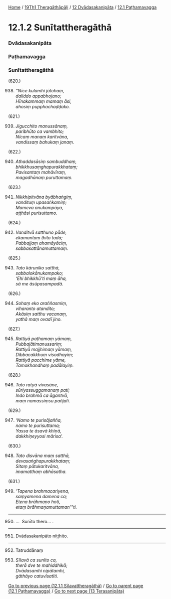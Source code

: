 
[Home](/) / [19Th1 Theragāthāpāḷi](../../../19Th1.md) / [12 Dvādasakanipāta](../../12.md) / [12.1 Paṭhamavagga](../12.1.md)

# 12.1.2 Sunītattheragāthā

### Dvādasakanipāta

### Paṭhamavagga

### Sunītattheragāthā

(620.)

938. _“Nīce kulamhi jātohaṃ,_  
_daliddo appabhojano;_  
_Hīnakammaṃ mamaṃ āsi,_  
_ahosiṃ pupphachaḍḍako._  


(621.)

939. _Jigucchito manussānaṃ,_  
_paribhūto ca vambhito;_  
_Nīcaṃ manaṃ karitvāna,_  
_vandissaṃ bahukaṃ janaṃ._  


(622.)

940. _Athaddasāsiṃ sambuddhaṃ,_  
_bhikkhusaṃghapurakkhataṃ;_  
_Pavisantaṃ mahāvīraṃ,_  
_magadhānaṃ puruttamaṃ._  


(623.)

941. _Nikkhipitvāna byābhaṅgiṃ,_  
_vandituṃ upasaṅkamiṃ;_  
_Mameva anukampāya,_  
_aṭṭhāsi purisuttamo._  


(624.)

942. _Vanditvā satthuno pāde,_  
_ekamantaṃ ṭhito tadā;_  
_Pabbajjaṃ ahamāyāciṃ,_  
_sabbasattānamuttamaṃ._  


(625.)

943. _Tato kāruṇiko satthā,_  
_sabbalokānukampako;_  
_‘Ehi bhikkhū’ti maṃ āha,_  
_sā me āsūpasampadā._  


(626.)

944. _Sohaṃ eko araññasmiṃ,_  
_viharanto atandito;_  
_Akāsiṃ satthu vacanaṃ,_  
_yathā maṃ ovadī jino._  


(627.)

945. _Rattiyā paṭhamaṃ yāmaṃ,_  
_Pubbajātimanussariṃ;_  
_Rattiyā majjhimaṃ yāmaṃ,_  
_Dibbacakkhuṃ visodhayiṃ;_  
_Rattiyā pacchime yāme,_  
_Tamokhandhaṃ padālayiṃ._  


(628.)

946. _Tato ratyā vivasāne,_  
_sūriyassuggamanaṃ pati;_  
_Indo brahmā ca āgantvā,_  
_maṃ namassiṃsu pañjalī._  


(629.)

947. _‘Namo te purisājañña,_  
_namo te purisuttama;_  
_Yassa te āsavā khīṇā,_  
_dakkhiṇeyyosi mārisa’._  


(630.)

948. _Tato disvāna maṃ satthā,_  
_devasaṅghapurakkhataṃ;_  
_Sitaṃ pātukaritvāna,_  
_imamatthaṃ abhāsatha._  


(631.)

949. _‘Tapena brahmacariyena,_  
_saṃyamena damena ca;_  
_Etena brāhmaṇo hoti,_  
_etaṃ brāhmaṇamuttaman’”ti._  


---

950. …  Sunīto thero… .



---

951. Dvādasakanipāto niṭṭhito.



---

952. Tatruddānaṃ



953. _Sīlavā ca sunīto ca,_  
_therā dve te mahiddhikā;_  
_Dvādasamhi nipātamhi,_  
_gāthāyo catuvīsatīti._  


[Go to previous page (12.1.1 Sīlavattheragāthā)](12.1.1.md) / [Go to parent page (12.1 Paṭhamavagga)](../12.1.md) / [Go to next page (13 Terasanipāta)](../../13.md)



